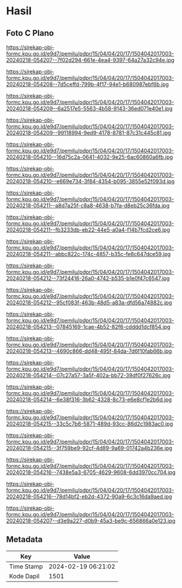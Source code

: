 # Hasil

## Foto C Plano

https://sirekap-obj-formc.kpu.go.id/e9d7/pemilu/pdpr/15/04/04/20/17/1504042017003-20240218-054207--7f02d294-661e-4ea4-9397-64a27a32c94e.jpg

https://sirekap-obj-formc.kpu.go.id/e9d7/pemilu/pdpr/15/04/04/20/17/1504042017003-20240218-054208--7d5ceffd-799b-4f17-94e1-b680987ebf6b.jpg

https://sirekap-obj-formc.kpu.go.id/e9d7/pemilu/pdpr/15/04/04/20/17/1504042017003-20240218-054209--6a2517e5-5563-4b58-9143-36ed071e40e1.jpg

https://sirekap-obj-formc.kpu.go.id/e9d7/pemilu/pdpr/15/04/04/20/17/1504042017003-20240218-054209--99118994-9ed9-4178-8781-87c31c445c81.jpg

https://sirekap-obj-formc.kpu.go.id/e9d7/pemilu/pdpr/15/04/04/20/17/1504042017003-20240218-054210--16d75c2a-0641-4032-9e25-6ac60860a6fb.jpg

https://sirekap-obj-formc.kpu.go.id/e9d7/pemilu/pdpr/15/04/04/20/17/1504042017003-20240218-054210--e669e734-3f84-4354-b095-3855e52f093d.jpg

https://sirekap-obj-formc.kpu.go.id/e9d7/pemilu/pdpr/15/04/04/20/17/1504042017003-20240218-054211--a8d7a25f-c8a8-4638-b7fa-d8eb25c36fda.jpg

https://sirekap-obj-formc.kpu.go.id/e9d7/pemilu/pdpr/15/04/04/20/17/1504042017003-20240218-054211--fb3233db-eb22-44e5-a0a4-f14b7fcd2ce6.jpg

https://sirekap-obj-formc.kpu.go.id/e9d7/pemilu/pdpr/15/04/04/20/17/1504042017003-20240218-054211--abbc822c-174c-4857-b35c-fe8c647dce59.jpg

https://sirekap-obj-formc.kpu.go.id/e9d7/pemilu/pdpr/15/04/04/20/17/1504042017003-20240218-054212--73f24416-26a0-4742-b535-b1e0f47c6547.jpg

https://sirekap-obj-formc.kpu.go.id/e9d7/pemilu/pdpr/15/04/04/20/17/1504042017003-20240218-054212--95cf083f-463b-48d5-a83a-dfd56a74882c.jpg

https://sirekap-obj-formc.kpu.go.id/e9d7/pemilu/pdpr/15/04/04/20/17/1504042017003-20240218-054213--07845169-1cae-4b52-82f6-cdddd1dcf854.jpg

https://sirekap-obj-formc.kpu.go.id/e9d7/pemilu/pdpr/15/04/04/20/17/1504042017003-20240218-054213--4690c866-dd48-495f-84da-7d6f10fab66b.jpg

https://sirekap-obj-formc.kpu.go.id/e9d7/pemilu/pdpr/15/04/04/20/17/1504042017003-20240218-054214--07c27a57-3a5f-402a-bb72-39df0f27626c.jpg

https://sirekap-obj-formc.kpu.go.id/e9d7/pemilu/pdpr/15/04/04/20/17/1504042017003-20240218-054214--6e38f316-3b62-4328-8c73-e6e8cf1e2b6d.jpg

https://sirekap-obj-formc.kpu.go.id/e9d7/pemilu/pdpr/15/04/04/20/17/1504042017003-20240218-054215--33c5c7b6-5871-489d-93cc-86d2c1983ac0.jpg

https://sirekap-obj-formc.kpu.go.id/e9d7/pemilu/pdpr/15/04/04/20/17/1504042017003-20240218-054215--3f759be9-92cf-4d89-9a69-01742a4b236e.jpg

https://sirekap-obj-formc.kpu.go.id/e9d7/pemilu/pdpr/15/04/04/20/17/1504042017003-20240218-054216--7438e5a3-6705-4629-9608-6dd3970cc704.jpg

https://sirekap-obj-formc.kpu.go.id/e9d7/pemilu/pdpr/15/04/04/20/17/1504042017003-20240218-054216--78d14bf2-eb2d-4372-90a9-6c3c16da9aed.jpg

https://sirekap-obj-formc.kpu.go.id/e9d7/pemilu/pdpr/15/04/04/20/17/1504042017003-20240218-054207--d3e9a227-d0b9-45a3-be9c-656866a0e123.jpg


## Metadata

| Key        | Value               |
| ---------- | ------------------- |
| Time Stamp | 2024-02-19 06:21:02 |
| Kode Dapil | 1501                |



